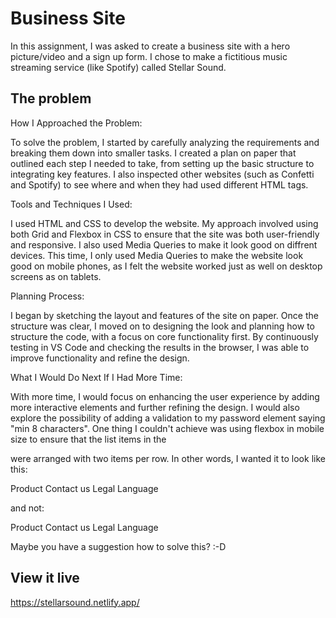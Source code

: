 # Business Site

In this assignment, I was asked to create a business site with a hero picture/video and a sign up form. I chose to make a fictitious music streaming service (like Spotify) called Stellar Sound.

## The problem

How I Approached the Problem:

To solve the problem, I started by carefully analyzing the requirements and breaking them down into smaller tasks. I created a plan on paper that outlined each step I needed to take, from setting up the basic structure to integrating key features. I also inspected other websites (such as Confetti and Spotify) to see where and when they had used different HTML tags.

Tools and Techniques I Used:

I used HTML and CSS to develop the website. My approach involved using both Grid and Flexbox in CSS to ensure that the site was both user-friendly and responsive. I also used Media Queries to make it look good on diffrent devices. This time, I only used Media Queries to make the website look good on mobile phones, as I felt the website worked just as well on desktop screens as on tablets.

Planning Process:

I began by sketching the layout and features of the site on paper. Once the structure was clear, I moved on to designing the look and planning how to structure the code, with a focus on core functionality first. By continuously testing in VS Code and checking the results in the browser, I was able to improve functionality and refine the design.

What I Would Do Next If I Had More Time:

With more time, I would focus on enhancing the user experience by adding more interactive elements and further refining the design. I would also explore the possibility of adding a validation to my password element saying "min 8 characters". One thing I couldn't achieve was using flexbox in mobile size to ensure that the list items in the <footer> were arranged with two items per row. In other words, I wanted it to look like this: 

Product   Contact us
Legal     Language

and not:

Product   Contact us   Legal
Language

Maybe you have a suggestion how to solve this? :-D

## View it live

https://stellarsound.netlify.app/
